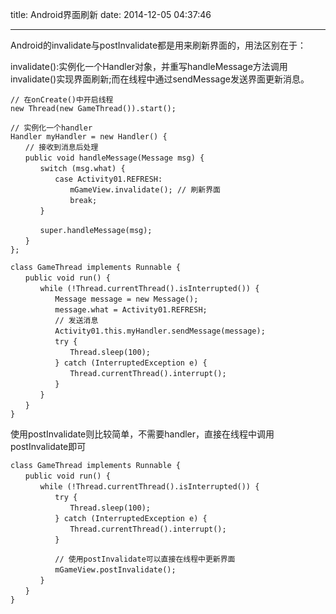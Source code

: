 title: Android界面刷新
date: 2014-12-05 04:37:46

---
Android的invalidate与postInvalidate都是用来刷新界面的，用法区别在于：

<!-- more -->

invalidate():实例化一个Handler对象，并重写handleMessage方法调用invalidate()实现界面刷新;而在线程中通过sendMessage发送界面更新消息。 

	// 在onCreate()中开启线程
	new Thread(new GameThread()).start();
	
	// 实例化一个handler
	Handler myHandler = new Handler() {
	　　// 接收到消息后处理
	　　public void handleMessage(Message msg) {
	　　　　switch (msg.what) {
	　　　　　　case Activity01.REFRESH:
	　　　　　　　　mGameView.invalidate(); // 刷新界面
	　　　　　　　　break;
	　　　　}
	
	　　　　super.handleMessage(msg);
	　　}
	};
	
	class GameThread implements Runnable {
	　　public void run() {
	　　　　while (!Thread.currentThread().isInterrupted()) {
	　　　　　　Message message = new Message();
	　　　　　　message.what = Activity01.REFRESH;
	　　　　　　// 发送消息
	　　　　　　Activity01.this.myHandler.sendMessage(message);
	　　　　　　try {
	　　　　　　　　Thread.sleep(100);
	　　　　　　} catch (InterruptedException e) {
	　　　　　　　　Thread.currentThread().interrupt();
	　　　　　　}
	　　　　}
	　　}
	}
	
使用postInvalidate则比较简单，不需要handler，直接在线程中调用postInvalidate即可

	class GameThread implements Runnable {
	　　public void run() {
	　　　　while (!Thread.currentThread().isInterrupted()) {
	　　　　　　try {
	　　　　　　　　Thread.sleep(100);
	　　　　　　} catch (InterruptedException e) {
	　　　　　　　　Thread.currentThread().interrupt();
	　　　　　　}
	
	　　　　　　// 使用postInvalidate可以直接在线程中更新界面
	　　　　　　mGameView.postInvalidate();
	　　　　}
	　　}
	}